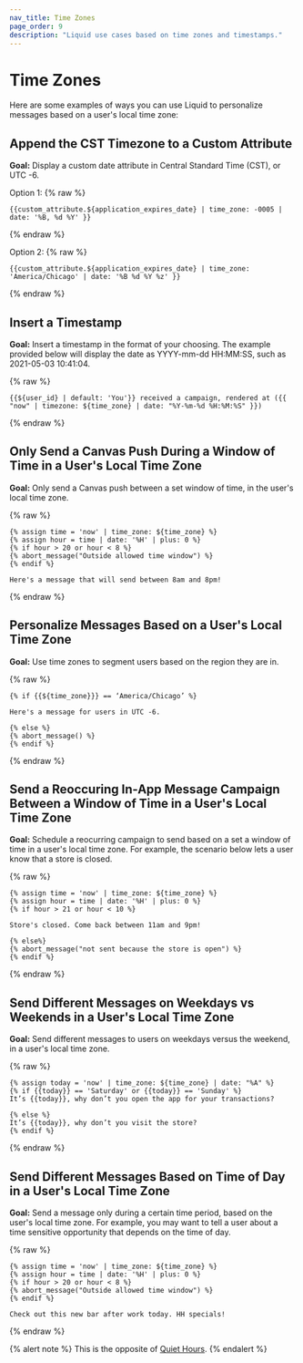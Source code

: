 ```yaml
---
nav_title: Time Zones
page_order: 9
description: "Liquid use cases based on time zones and timestamps."
---
```


# Time Zones

Here are some examples of ways you can use Liquid to personalize messages based on a user's local time zone:

## Append the CST Timezone to a Custom Attribute

**Goal:** Display a custom date attribute in Central Standard Time (CST), or UTC -6.

Option 1:
{% raw %}

```liquid
{{custom_attribute.${application_expires_date} | time_zone: -0005 | date: '%B, %d %Y' }}
```

{% endraw %}

Option 2:
{% raw %}

```liquid
{{custom_attribute.${application_expires_date} | time_zone: 'America/Chicago' | date: '%B %d %Y %z' }}
```

{% endraw %}

## Insert a Timestamp

**Goal:** Insert a timestamp in the format of your choosing. The example provided below will display the date as YYYY-mm-dd HH:MM:SS, such as 2021-05-03 10:41:04.

{% raw %}

```liquid
{{${user_id} | default: 'You'}} received a campaign, rendered at ({{ "now" | timezone: ${time_zone} | date: "%Y-%m-%d %H:%M:%S" }})
```

{% endraw %}

## Only Send a Canvas Push During a Window of Time in a User's Local Time Zone

**Goal:** Only send a Canvas push between a set window of time, in the user's local time zone.  

{% raw %}

```liquid
{% assign time = 'now' | time_zone: ${time_zone} %}
{% assign hour = time | date: '%H' | plus: 0 %}
{% if hour > 20 or hour < 8 %}
{% abort_message("Outside allowed time window") %}
{% endif %}

Here's a message that will send between 8am and 8pm!
```

{% endraw %}

## Personalize Messages Based on a User's Local Time Zone

**Goal:** Use time zones to segment users based on the region they are in.

{% raw %}

```liquid
{% if {{${time_zone}}} == ‘America/Chicago’ %}

Here's a message for users in UTC -6.

{% else %}
{% abort_message() %}
{% endif %}
```

{% endraw %}

## Send a Reoccuring In-App Message Campaign Between a Window of Time in a User's Local Time Zone

**Goal:** Schedule a reocurring campaign to send based on a set a window of time in a user's local time zone. For example, the scenario below lets a user know that a store is closed.

{% raw %}

```liquid
{% assign time = 'now' | time_zone: ${time_zone} %} 
{% assign hour = time | date: '%H' | plus: 0 %}
{% if hour > 21 or hour < 10 %}

Store's closed. Come back between 11am and 9pm!

{% else%} 
{% abort_message("not sent because the store is open") %}
{% endif %}
```

{% endraw %}

## Send Different Messages on Weekdays vs Weekends in a User's Local Time Zone

**Goal:** Send different messages to users on weekdays versus the weekend, in a user's local time zone.

{% raw %}

```liquid
{% assign today = 'now' | time_zone: ${time_zone} | date: "%A" %}
{% if {{today}} == 'Saturday' or {{today}} == 'Sunday' %}
It’s {{today}}, why don’t you open the app for your transactions?

{% else %}
It’s {{today}}, why don’t you visit the store?
{% endif %}
```

{% endraw %}

## Send Different Messages Based on Time of Day in a User's Local Time Zone

**Goal:** Send a message only during a certain time period, based on the user's local time zone. For example, you may want to tell a user about a time sensitive opportunity that depends on the time of day.

{% raw %}

```liquid
{% assign time = 'now' | time_zone: ${time_zone} %}
{% assign hour = time | date: '%H' | plus: 0 %}
{% if hour > 20 or hour < 8 %}
{% abort_message("Outside allowed time window") %}
{% endif %}

Check out this new bar after work today. HH specials!
```

{% endraw %}

{% alert note %} This is the opposite of [Quiet Hours](1). {% endalert %}

[1]: {{site.baseurl}}/user_guide/engagement_tools/campaigns/scheduling_and_organizing/time_based_campaign/#time-based-functionalities-for-campaigns